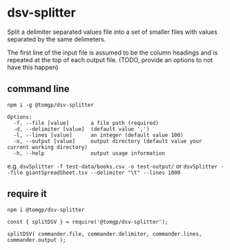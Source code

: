 # dsv-splitter
Split a delimiter separated values file into a set of smaller files with values separated by the same delimeters.

The first line of the input file is assumed to be the column headings and is repeated at the top of each output file. (TODO, provide an options to not have this happen)

## command line
```
npm i -g @tomgp/dsv-splitter
```

```
Options:
  -f, --file [value]       a file path (required)
  -d, --delimiter [value]  (default value ',')
  -l, --lines [value]      an integer (default value 100)
  -o, --output [value]     output directory (default value your current working directory)
  -h, --help               output usage information
```
e.g. `dsvSplitter -f test-data/books.csv -o test-output/`
or `dsvSplitter --file giantSpreadSheet.tsv --delimiter "\t" --lines 1000`

## require it
```
npm i @tomgp/dsv-splitter
```

```
const { splitDSV } = require('@tomgp/dsv-splitter');

splitDSV( commander.file, commander.delimiter, commander.lines, commander.output );
```

